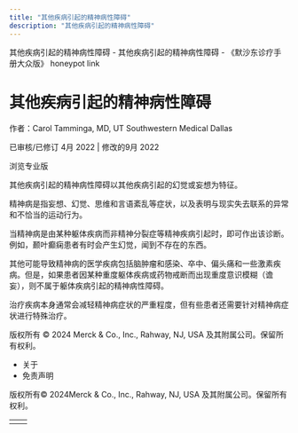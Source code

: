 ```yaml
---
title: "其他疾病引起的精神病性障碍"
description: "其他疾病引起的精神病性障碍"
---
```


﻿其他疾病引起的精神病性障碍 \- 其他疾病引起的精神病性障碍 \- 《默沙东诊疗手册大众版》 honeypot link

# 其他疾病引起的精神病性障碍

作者：Carol Tamminga, MD, UT Southwestern Medical Dallas

已审核/已修订 4月 2022 \| 修改的9月 2022

浏览专业版

其他疾病引起的精神病性障碍以其他疾病引起的幻觉或妄想为特征。

精神病是指妄想、幻觉、思维和言语紊乱等症状，以及表明与现实失去联系的异常和不恰当的运动行为。

当精神病是由某种躯体疾病而非精神分裂症等精神疾病引起时，即可作出该诊断。例如，颞叶癫痫患者有时会产生幻觉，闻到不存在的东西。

其他可能导致精神病的医学疾病包括脑肿瘤和感染、卒中、偏头痛和一些激素疾病。但是，如果患者因某种重度躯体疾病或药物戒断而出现重度意识模糊（谵妄），则不属于躯体疾病引起的精神病性障碍。

治疗疾病本身通常会减轻精神病症状的严重程度，但有些患者还需要针对精神病症状进行特殊治疗。



版权所有 © 2024
Merck & Co., Inc., Rahway, NJ, USA 及其附属公司。保留所有权利。

- 关于
- 免责声明

版权所有© 2024Merck & Co., Inc., Rahway, NJ, USA 及其附属公司。保留所有权利。

|     |     |
| --- | --- |
|  |  |